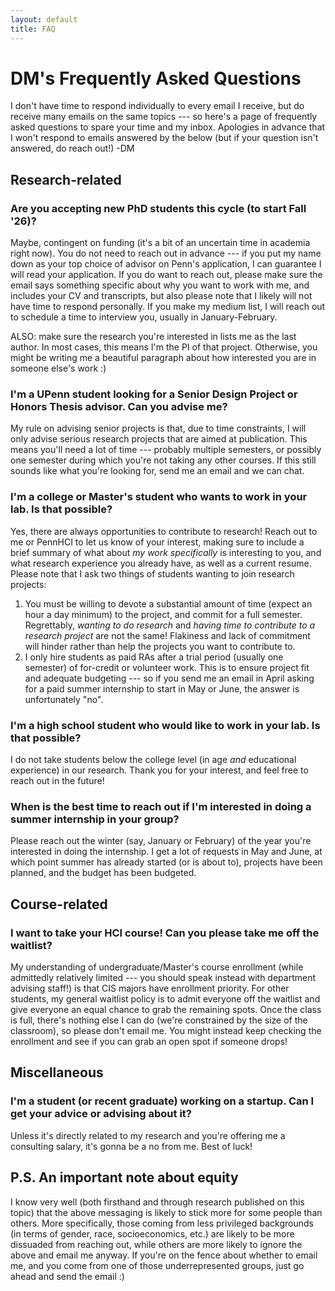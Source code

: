 ```yaml
---
layout: default
title: FAQ
---
```


# DM's Frequently Asked Questions

I don't have time to respond individually to every email I receive, but do receive many emails on the same topics --- so here's a page of frequently asked questions to spare your time and my inbox. Apologies in advance that I won't respond to emails answered by the below (but if your question isn't answered, do reach out!) -DM

## Research-related

### Are you accepting new PhD students this cycle (to start Fall '26)?
Maybe, contingent on funding (it's a bit of an uncertain time in academia right now). You do not need to reach out in advance --- if you put my name down as your top choice of advisor on Penn's application, I can guarantee I will read your application. If you do want to reach out, please make sure the email says something specific about why you want to work with me, and includes your CV and transcripts, but also please note that I likely will not have time to respond personally. If you make my medium list, I will reach out to schedule a time to interview you, usually in January-February. 

ALSO: make sure the research you're interested in lists me as the last author. In most cases, this means I'm the PI of that project. Otherwise, you might be writing me a beautiful paragraph about how interested you are in someone else's work :)

### I'm a UPenn student looking for a Senior Design Project or Honors Thesis advisor. Can you advise me?
My rule on advising senior projects is that, due to time constraints, I will only advise serious research projects that are aimed at publication. This means you'll need a lot of time --- probably multiple semesters, or possibly one semester during which you're not taking any other courses. If this still sounds like what you're looking for, send me an email and we can chat. 

### I'm a college or Master's student who wants to work in your lab. Is that possible?
Yes, there are always opportunities to contribute to research! Reach out to me or PennHCI to let us know of your interest, making sure to include a brief summary of what about _my work specifically_ is interesting to you, and what research experience you already have, as well as a current resume. Please note that I ask two things of students wanting to join research projects: 

1. You must be willing to devote a substantial amount of time (expect an hour a day minimum) to the project, and commit for a full semester. Regrettably, _wanting to do research_ and _having time to contribute to a research project_ are not the same! Flakiness and lack of commitment will hinder rather than help the projects you want to contribute to. 
2. I only hire students as paid RAs after a trial period (usually one semester) of for-credit or volunteer work. This is to ensure project fit and adequate budgeting --- so if you send me an email in April asking for a paid summer internship to start in May or June, the answer is unfortunately "no".

### I'm a high school student who would like to work in your lab. Is that possible?
I do not take students below the college level (in age _and_ educational experience) in our research. Thank you for your interest, and feel free to reach out in the future! 

### When is the best time to reach out if I'm interested in doing a summer internship in your group? 
Please reach out the winter (say, January or February) of the year you're interested in doing the internship. I get a lot of requests in May and June, at which point summer has already started (or is about to), projects have been planned, and the budget has been budgeted. 

## Course-related

### I want to take your HCI course! Can you please take me off the waitlist?
My understanding of undergraduate/Master's course enrollment (while admittedly relatively limited --- you should speak instead with department advising staff!) is that CIS majors have enrollment priority. For other students, my general waitlist policy is to admit everyone off the waitlist and give everyone an equal chance to grab the remaining spots. Once the class is full, there's nothing else I can do (we're constrained by the size of the classroom), so please don't email me. You might instead keep checking the enrollment and see if you can grab an open spot if someone drops! 

## Miscellaneous

### I'm a student (or recent graduate) working on a startup. Can I get your advice or advising about it?
Unless it's directly related to my research and you're offering me a consulting salary, it's gonna be a no from me. Best of luck! 

## P.S. An important note about equity

I know very well (both firsthand and through research published on this topic) that the above messaging is likely to stick more for some people than others. More specifically, those coming from less privileged backgrounds (in terms of gender, race, socioeconomics, etc.) are likely to be more dissuaded from reaching out, while others are more likely to ignore the above and email me anyway. If you're on the fence about whether to email me, and you come from one of those underrepresented groups, just go ahead and send the email :) 